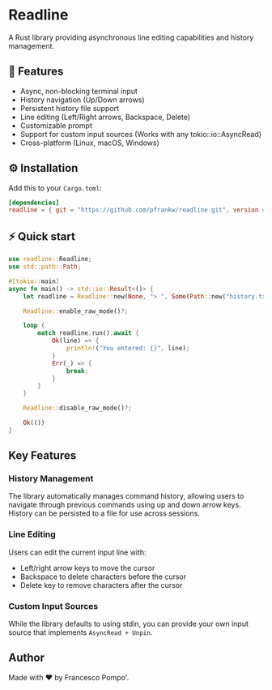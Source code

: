 # Readline

A Rust library providing asynchronous line editing capabilities and history management.

## 🔑 Features
- Async, non-blocking terminal input
- History navigation (Up/Down arrows)
- Persistent history file support
- Line editing (Left/Right arrows, Backspace, Delete)
- Customizable prompt
- Support for custom input sources (Works with any tokio::io::AsyncRead)
- Cross-platform (Linux, macOS, Windows)

## ⚙️ Installation
Add this to your `Cargo.toml`:

```toml
[dependencies]
readline = { git = "https://github.com/pfrankw/readline.git", version = "0.1.6" }
```

## ⚡ Quick start

```rust
use readline::Readline;
use std::path::Path;

#[tokio::main]
async fn main() -> std::io::Result<()> {
    let readline = Readline::new(None, "> ", Some(Path::new("history.txt"))).await;

    Readline::enable_raw_mode()?;

    loop {
        match readline.run().await {
            Ok(line) => {
                println!("You entered: {}", line);
            }
            Err(_) => {
                break;
            }
        }
    }

    Readline::disable_raw_mode()?;

    Ok(())
}

```

## Key Features

### History Management

The library automatically manages command history, allowing users to navigate through previous commands using up and down arrow keys. History can be persisted to a file for use across sessions.

### Line Editing

Users can edit the current input line with:
- Left/right arrow keys to move the cursor
- Backspace to delete characters before the cursor
- Delete key to remove characters after the cursor

### Custom Input Sources

While the library defaults to using stdin, you can provide your own input source that implements `AsyncRead + Unpin`.

## Author
Made with ❤️ by Francesco Pompo'.
